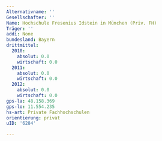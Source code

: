 ```yaml
---
Alternativname: ''
Gesellschafter: ''
Name: Hochschule Fresenius Idstein in München (Priv. FH)
Träger: ''
addi: None
bundesland: Bayern
drittmittel:
  2010:
    absolut: 0.0
    wirtschaft: 0.0
  2011:
    absolut: 0.0
    wirtschaft: 0.0
  2012:
    absolut: 0.0
    wirtschaft: 0.0
gps-la: 48.158.369
gps-lo: 11.554.235
hs-art: Private Fachhochschulen
orientierung: privat
uID: '6284'

---
```


